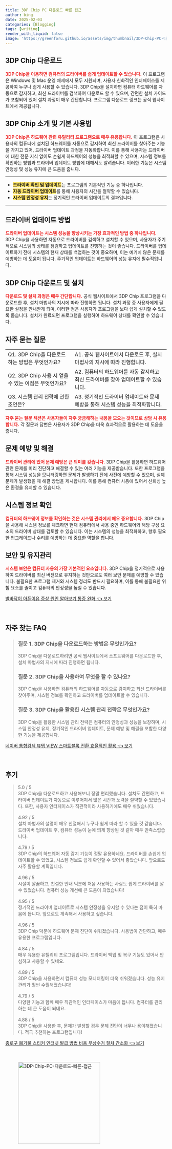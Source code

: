 ```yaml
---
title: 3DP Chip PC 다운로드 빠른 접근
author: bing
date: 2025-02-03
categories: [Blogging]
tags: [writing]
render_with_liquid: false
image: 'https://greenforu.github.io/assets/img/thumbnail/3DP-Chip-PC-다운로드-빠른-접근.webp'
---
```



<h2 id='3DP Chip 다운로드'>3DP Chip 다운로드</h2>

<p><b><span style="color: #ee2323;">3DP Chip을 이용하면 컴퓨터의 드라이버를 쉽게 업데이트할 수 있습니다.</span></b> 이 프로그램은 Windows 및 Mac 운영 체제에서 모두 지원되며, 사용자 친화적인 인터페이스를 제공하여 누구나 쉽게 사용할 수 있습니다. 3DP Chip을 설치하면 컴퓨터 하드웨어를 자동으로 감지하고, 최신 드라이버를 검색하여 다운로드 할 수 있으며, 간편한 설치 가이드가 포함되어 있어 설치 과정이 매우 간단합니다. 프로그램 다운로드 링크는 공식 웹사이트에서 제공됩니다.</p>

<h2 id='3DP Chip 소개 및 기본 사용법'>3DP Chip 소개 및 기본 사용법</h2>

<p><b><span style="color: #ee2323;">3DP Chip은 하드웨어 관련 유틸리티 프로그램으로 매우 유용합니다.</span></b> 이 프로그램은 사용자의 컴퓨터에 설치된 하드웨어를 자동으로 감지하여 최신 드라이버를 찾아주는 기능을 가지고 있어, 드라이버 업데이트 과정을 자동화합니다. 이를 통해 사용자는 드라이버에 대한 전문 지식 없이도 손쉽게 하드웨어의 성능을 최적화할 수 있으며, 시스템 정보를 확인하는 방법과 드라이버 업데이트 방법에 대해서도 알려줍니다. 이러한 기능은 시스템 안정성 및 성능 유지에 큰 도움을 줍니다.</p>

<hr />

<ul>
    <li><b><span style="background-color: #ffe066;">드라이버 확인 및 업데이트</span></b>는 프로그램의 기본적인 기능 중 하나입니다.</li>
    <li><b><span style="background-color: #ffe066;">자동 드라이버 업데이트</span></b>를 통해 사용자의 시간을 절약할 수 있습니다.</li>
    <li><b><span style="background-color: #ffe066;">시스템 안정성 유지</span></b>는 정기적인 드라이버 업데이트의 결과입니다.</li>
</ul>

<hr />

<h2 id='드라이버 업데이트 방법'>드라이버 업데이트 방법</h2>

<p><b><span style="color: #ee2323;">드라이버 업데이트는 시스템 성능을 향상시키는 가장 효과적인 방법 중 하나입니다.</span></b> 3DP Chip을 사용하면 자동으로 드라이버를 검색하고 설치할 수 있으며, 사용자가 주기적으로 시스템의 상태를 점검하고 업데이트를 진행하는 것이 좋습니다. 드라이버를 업데이트하기 전에 시스템의 현재 상태를 백업하는 것이 중요하며, 이는 예기치 않은 문제를 예방하는 데 도움이 됩니다. 주기적인 업데이트는 하드웨어의 성능 유지에 필수적입니다.</p>

<h2 id='3DP Chip 다운로드 및 설치'>3DP Chip 다운로드 및 설치</h2>

<p><b><span style="color: #ee2323;">다운로드 및 설치 과정은 매우 간단합니다.</span></b> 공식 웹사이트에서 3DP Chip 프로그램을 다운로드한 후, 설치 마법사의 지시에 따라 진행하면 됩니다. 설치 과정 중 사용자에게 필요한 설정을 안내받게 되며, 이러한 점은 사용자가 프로그램을 보다 쉽게 설치할 수 있도록 돕습니다. 설치가 완료되면 프로그램을 실행하여 하드웨어 상태를 확인할 수 있습니다.</p>

<h2 id='자주 묻는 질문'>자주 묻는 질문</h2>

<table>
    <tr>
        <td>Q1. 3DP Chip을 다운로드하는 방법은 무엇인가요?</td>
        <td>A1. 공식 웹사이트에서 다운로드 후, 설치 마법사의 지시에 따라 진행합니다.</td>
    </tr>
    <tr>
        <td>Q2. 3DP Chip 사용 시 얻을 수 있는 이점은 무엇인가요?</td>
        <td>A2. 컴퓨터의 하드웨어를 자동 감지하고 최신 드라이버를 찾아 업데이트할 수 있습니다.</td>
    </tr>
    <tr>
        <td>Q3. 시스템 관리 전략에 관한 조언은?</td>
        <td>A3. 정기적인 드라이버 업데이트와 문제 예방을 통해 시스템 성능을 최적화합니다.</td>
    </tr>
</table>

<p><b><span style="color: #ee2323;">자주 묻는 질문 섹션은 사용자들이 자주 궁금해하는 내용을 모으는 것이므로 상담 시 유용합니다.</span></b> 각 질문과 답변은 사용자가 3DP Chip을 더욱 효과적으로 활용하는 데 도움을 줍니다.</p>

<h2 id='문제 예방 및 해결'>문제 예방 및 해결</h2>

<p><b><span style="color: #ee2323;">드라이버 관리에 있어 문제 예방은 큰 의미를 갖습니다.</span></b> 3DP Chip을 활용하면 하드웨어 관련 문제를 미리 진단하고 해결할 수 있는 여러 기능을 제공받습니다. 또한 프로그램을 통해 시스템 성능을 모니터링하면 문제가 발생하기 전에 사전에 예방할 수 있으며, 실제 문제가 발생했을 때 해결 방법을 제시합니다. 이를 통해 컴퓨터 사용에 있어서 신뢰성 높은 환경을 유지할 수 있습니다.</p>

<h2 id='시스템 정보 확인'>시스템 정보 확인</h2>

<p><b><span style="color: #ee2323;">컴퓨터의 하드웨어 정보를 확인하는 것은 시스템 관리에서 매우 중요합니다.</span></b> 3DP Chip을 사용해 시스템 정보를 체크하면 현재 컴퓨터에서 사용 중인 하드웨어와 해당 구성 요소의 드라이버 상태를 검토할 수 있습니다. 이는 시스템의 성능을 최적화하고, 향후 필요한 업그레이드나 수리를 예방하는 데 중요한 역할을 합니다.</p>

<h2 id='보안 및 유지관리'>보안 및 유지관리</h2>

<p><b><span style="color: #ee2323;">시스템 보안은 컴퓨터 사용의 가장 기본적인 요소입니다.</span></b> 3DP Chip을 정기적으로 사용하여 드라이버를 최신 버전으로 유지하는 것만으로도 여러 보안 문제를 예방할 수 있습니다. 불필요한 프로그램 제거와 시스템 정리도 반드시 필요하며, 이를 통해 불필요한 위험 요소를 줄이고 컴퓨터의 안정성을 높일 수 있습니다.</p>


<p><a class="click-button" title="발바닥이 아픈이유 증상 원인 알아보기 통증 완화" href="https://greenforu.github.io/posts/%EB%B0%9C%EB%B0%94%EB%8B%A5%EC%9D%B4-%EC%95%84%ED%94%88%EC%9D%B4%EC%9C%A0-%EC%A6%9D%EC%83%81-%EC%9B%90%EC%9D%B8-%EC%95%8C%EC%95%84%EB%B3%B4%EA%B8%B0-%ED%86%B5%EC%A6%9D-%EC%99%84%ED%99%94/" rel="dofollow">발바닥이 아픈이유 증상 원인 알아보기 통증 완화 👈 보기</a></p><br>
<h2 id='자주_찾는_FAQ'>자주 찾는 FAQ</h2>
<div itemscope="" itemtype="https://schema.org/FAQPage"> 
<blockquote> 
<div itemscope="" itemprop="mainEntity" itemtype="https://schema.org/Question"> 
<h3 itemprop="name">질문 1. 3DP Chip을 다운로드하는 방법은 무엇인가요?</h3> 
<div itemscope="" itemprop="acceptedAnswer" itemtype="https://schema.org/Answer"> 
<span itemprop="text"> 
<p>3DP Chip을 다운로드하려면 공식 웹사이트에서 소프트웨어를 다운로드한 후, 설치 마법사의 지시에 따라 진행하면 됩니다.</p> 
</span> 
</div> 
</div> 
<div itemscope="" itemprop="mainEntity" itemtype="https://schema.org/Question"> 
<h3 itemprop="name">질문 2. 3DP Chip을 사용하여 무엇을 할 수 있나요?</h3> 
<div itemscope="" itemprop="acceptedAnswer" itemtype="https://schema.org/Answer"> 
<span itemprop="text"> 
<p>3DP Chip을 사용하면 컴퓨터의 하드웨어를 자동으로 감지하고 최신 드라이버를 찾아주며, 시스템 정보를 확인하고 드라이버를 업데이트할 수 있습니다.</p> 
</span> 
</div> 
</div> 
<div itemscope="" itemprop="mainEntity" itemtype="https://schema.org/Question"> 
<h3 itemprop="name">질문 3. 3DP Chip을 활용한 시스템 관리 전략은 무엇인가요?</h3> 
<div itemscope="" itemprop="acceptedAnswer" itemtype="https://schema.org/Answer"> 
<span itemprop="text"> 
<p>3DP Chip을 활용한 시스템 관리 전략은 컴퓨터의 안정성과 성능을 보장하며, 시스템 안정성 유지, 정기적인 드라이버 업데이트, 문제 예방 및 해결을 포함한 다양한 기능을 제공합니다.</p> 
</span> 
</div> 
</div> 
</blockquote> 
</div>
<p><a class="click-button" title="네이버 통합검색 뷰탭 VIEW 스마트블록 전환 효율적인 활용" href="https://greenforu.github.io/posts/%EB%84%A4%EC%9D%B4%EB%B2%84-%ED%86%B5%ED%95%A9%EA%B2%80%EC%83%89-%EB%B7%B0%ED%83%AD-VIEW-%EC%8A%A4%EB%A7%88%ED%8A%B8%EB%B8%94%EB%A1%9D-%EC%A0%84%ED%99%98-%ED%9A%A8%EC%9C%A8%EC%A0%81%EC%9D%B8-%ED%99%9C%EC%9A%A9/" rel="dofollow">네이버 통합검색 뷰탭 VIEW 스마트블록 전환 효율적인 활용 👈 보기</a></p><br>
<h2 id='후기'>후기</h2>
<div itemscope itemtype="https://schema.org/Product">
  <blockquote>
  <div itemprop="review" itemscope itemtype="https://schema.org/Review">
      <div itemprop="reviewRating" itemscope itemtype="https://schema.org/Rating"> <span itemprop="ratingValue">5.0</span> / <span itemprop="bestRating">5</span> </div>
      <span itemprop="reviewBody">3DP Chip을 다운로드하고 사용해보니 정말 편리했습니다. 설치도 간편하고, 드라이버 업데이트가 자동으로 이루어져서 많은 시간과 노력을 절약할 수 있었습니다. 또한, 사용자 인터페이스가 직관적이라 사용하기에도 매우 쉬웠습니다.</span>
  </div>
  <br>
  <div itemprop="review" itemscope itemtype="https://schema.org/Review">
      <div itemprop="reviewRating" itemscope itemtype="https://schema.org/Rating"> <span itemprop="ratingValue">4.92</span> / <span itemprop="bestRating">5</span> </div>
      <span itemprop="reviewBody">설치 마법사의 설명이 매우 친절해서 누구나 쉽게 따라 할 수 있을 것 같습니다. 드라이버 업데이트 후, 컴퓨터 성능이 눈에 띄게 향상된 것 같아 매우 만족스럽습니다.</span>
  </div>
  <br>
  <div itemprop="review" itemscope itemtype="https://schema.org/Review">
      <div itemprop="reviewRating" itemscope itemtype="https://schema.org/Rating"> <span itemprop="ratingValue">4.79</span> / <span itemprop="bestRating">5</span> </div>
      <span itemprop="reviewBody">3DP Chip의 하드웨어 자동 감지 기능이 정말 유용하네요. 드라이버를 손쉽게 업데이트할 수 있었고, 시스템 정보도 쉽게 확인할 수 있어서 좋았습니다. 앞으로도 자주 활용할 계획입니다.</span>
  </div>
  <br>
  <div itemprop="review" itemscope itemtype="https://schema.org/Review">
      <div itemprop="reviewRating" itemscope itemtype="https://schema.org/Rating"> <span itemprop="ratingValue">4.96</span> / <span itemprop="bestRating">5</span> </div>
      <span itemprop="reviewBody">시설이 깔끔하고, 친절한 안내 덕분에 처음 사용하는 사람도 쉽게 드라이버를 깔 수 있었습니다. 컴퓨터 성능 개선에 큰 도움이 되었습니다!</span>
  </div>
  <br>
  <div itemprop="review" itemscope itemtype="https://schema.org/Review">
      <div itemprop="reviewRating" itemscope itemtype="https://schema.org/Rating"> <span itemprop="ratingValue">4.95</span> / <span itemprop="bestRating">5</span> </div>
      <span itemprop="reviewBody">정기적인 드라이버 업데이트로 시스템 안정성을 유지할 수 있다는 점이 특히 마음에 듭니다. 앞으로도 계속해서 사용하고 싶습니다.</span>
  </div>
  <br>
  <div itemprop="review" itemscope itemtype="https://schema.org/Review">
      <div itemprop="reviewRating" itemscope itemtype="https://schema.org/Rating"> <span itemprop="ratingValue">4.96</span> / <span itemprop="bestRating">5</span> </div>
      <span itemprop="reviewBody">3DP Chip 덕분에 하드웨어 문제 진단이 쉬워졌습니다. 사용법이 간단하고, 매우 유용한 프로그램입니다.</span>
  </div>
  <br>
  <div itemprop="review" itemscope itemtype="https://schema.org/Review">
      <div itemprop="reviewRating" itemscope itemtype="https://schema.org/Rating"> <span itemprop="ratingValue">4.84</span> / <span itemprop="bestRating">5</span> </div>
      <span itemprop="reviewBody">매우 유용한 유틸리티 프로그램입니다. 드라이버 백업 및 복구 기능도 있어서 안심하고 사용할 수 있네요.</span>
  </div>
  <br>
  <div itemprop="review" itemscope itemtype="https://schema.org/Review">
      <div itemprop="reviewRating" itemscope itemtype="https://schema.org/Rating"> <span itemprop="ratingValue">4.89</span> / <span itemprop="bestRating">5</span> </div>
      <span itemprop="reviewBody">3DP Chip을 사용하면서 컴퓨터 성능 모니터링이 더욱 쉬워졌습니다. 성능 유지 관리가 훨씬 수월해졌습니다!</span>
  </div>
  <br>
  <div itemprop="review" itemscope itemtype="https://schema.org/Review">
      <div itemprop="reviewRating" itemscope itemtype="https://schema.org/Rating"> <span itemprop="ratingValue">4.79</span> / <span itemprop="bestRating">5</span> </div>
      <span itemprop="reviewBody">다양한 기능과 함께 매우 직관적인 인터페이스가 마음에 듭니다. 컴퓨터를 관리하는 데 큰 도움이 되네요.</span>
  </div>
  <br>
  <div itemprop="review" itemscope itemtype="https://schema.org/Review">
      <div itemprop="reviewRating" itemscope itemtype="https://schema.org/Rating"> <span itemprop="ratingValue">4.88</span> / <span itemprop="bestRating">5</span> </div>
      <span itemprop="reviewBody">3DP Chip을 사용한 후, 문제가 발생할 경우 문제 진단이 너무나 용이해졌습니다. 적극 추천하는 프로그램입니다!</span>
  </div>
  </blockquote>
</div>
<p><a class="click-button" title="종로구 폐기물 스티커 인터넷 발급 방법 비용 무상수거 절차 간소화" href="https://greenforu.github.io/posts/%EC%A2%85%EB%A1%9C%EA%B5%AC-%ED%8F%90%EA%B8%B0%EB%AC%BC-%EC%8A%A4%ED%8B%B0%EC%BB%A4-%EC%9D%B8%ED%84%B0%EB%84%B7-%EB%B0%9C%EA%B8%89-%EB%B0%A9%EB%B2%95-%EB%B9%84%EC%9A%A9-%EB%AC%B4%EC%83%81%EC%88%98%EA%B1%B0-%EC%A0%88%EC%B0%A8-%EA%B0%84%EC%86%8C%ED%99%94/" rel="dofollow">종로구 폐기물 스티커 인터넷 발급 방법 비용 무상수거 절차 간소화 👈 보기</a></p><br>
<figure class="image"><img src="https://greenforu.github.io/assets/img/thumbnail/3DP-Chip-PC-다운로드-빠른-접근.webp" alt="3DP-Chip-PC-다운로드-빠른-접근" width="256" height="256"></figure>